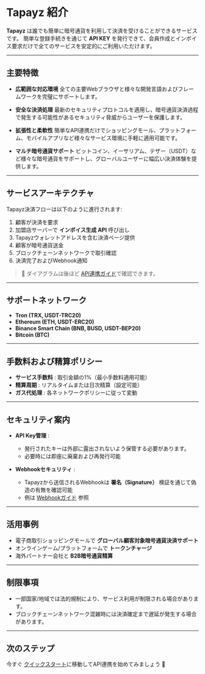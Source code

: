 # Tapayz 紹介

**Tapayz** は誰でも簡単に暗号通貨を利用して決済を受けることができるサービスです。
簡単な登録手続きを通じて **API KEY** を発行できて、会員作成とインボイス要求だけで全てのサービスを安定的にご利用いただけます。

---

## 主要特徴

- **広範囲な対応環境**
  全ての主要Webブラウザと様々な開発言語およびフレームワークを完璧にサポートします。

- **安全な決済処理**
  最新のセキュリティプロトコルを適用し、暗号通貨決済過程で発生する可能性があるセキュリティ脅威からユーザーを保護します。

- **拡張性と柔軟性**
  簡単なAPI連携だけでショッピングモール、プラットフォーム、モバイルアプリなど様々なサービス環境に手軽に適用可能です。

- **マルチ暗号通貨サポート**
  ビットコイン、イーサリアム、テザー（USDT）など様々な暗号通貨をサポートし、グローバルユーザーに幅広い決済体験を提供します。

---

## サービスアーキテクチャ

Tapayz決済フローは以下のように進行されます:

1. 顧客が決済を要求
2. 加盟店サーバーで **インボイス生成 API** 呼び出し
3. Tapayzウォレットアドレスを含む決済ページ提供
4. 顧客が暗号通貨送金
5. ブロックチェーンネットワークで取引確認
6. 決済完了およびWebhook通知

> 🔗 ダイアグラムは後ほど [API連携ガイド](./getting-started/)で確認できます。

---

## サポートネットワーク

- **Tron (TRX, USDT-TRC20)**
- **Ethereum (ETH, USDT-ERC20)**
- **Binance Smart Chain (BNB, BUSD, USDT-BEP20)**
- **Bitcoin (BTC)**

---

## 手数料および精算ポリシー

- **サービス手数料** : 取引金額の1%（最小手数料適用可能）
- **精算周期** : リアルタイムまたは日次精算（設定可能）
- **ガス代処理** : 各ネットワークポリシーに従って変動

---

## セキュリティ案内

- **API Key管理** :

  - 発行されたキーは外部に露出されないよう保管する必要があります。
  - 必要時には即座に廃棄および再発行可能

- **Webhookセキュリティ** :
  - Tapayzから送信されるWebhookは **署名（Signature）** 検証を通じて偽造の有無を確認可能
  - 例は [Webhookガイド](./webhook/) 参照

---

## 活用事例

- 電子商取引ショッピングモールで **グローバル顧客対象暗号通貨決済サポート**
- オンラインゲーム/プラットフォームで **トークンチャージ**
- 海外パートナー会社と **B2B暗号通貨精算**

---

## 制限事項

- 一部国家/地域では法的規制により、サービス利用が制限される場合があります。
- ブロックチェーンネットワーク混雑時には決済確定まで遅延が発生する場合があります。

---

## 次のステップ

今すぐ [クイックスタート](./getting-started/)に移動してAPI連携を始めてみましょう 🚀